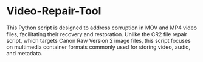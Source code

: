 # Video-Repair-Tool
This Python script is designed to address corruption in MOV and MP4 video files, facilitating their recovery and restoration. Unlike the CR2 file repair script, which targets Canon Raw Version 2 image files, this script focuses on multimedia container formats commonly used for storing video, audio, and metadata.

